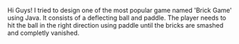Hi Guys! I tried to design one of the most popular game named 'Brick Game' using Java. It consists of a deflecting ball and paddle. The player needs to hit the ball in the right direction using paddle until the bricks are smashed and completly vanished. 
